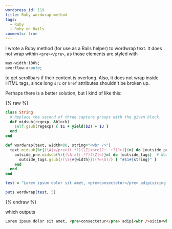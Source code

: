 ```yaml
---
wordpress_id: 119
title: Ruby wordwrap method
tags:
  - Ruby
  - Ruby on Rails
comments: true
---
```

I wrote a Ruby method (for use as a Rails helper) to wordwrap text. It does not wrap within <code>&lt;pre&gt;&lt;/pre&gt;</code>, as those elements are styled with

``` css
max-width:100%;
overflow-x:auto;
```
to get scrollbars if their content is overlong. Also, it does not wrap inside HTML tags, since long <code>src</code> or <code>href</code> attributes shouldn't be broken up.

Perhaps there is a better solution, but I kind of like this:

{% raw %}
``` ruby
class String
  # Replace the second of three capture groups with the given block.
  def midsub(regexp, &block)
    self.gsub(regexp) { $1 + yield($2) + $3 }
  end
end

def wordwrap(text, width=80, string="<wbr />")
  text.midsub(%r{(\A|</pre>)(.*?)(\Z|<pre(?: .+?)?>)}im) do |outside_pre|  # Not inside <pre></pre>
    outside_pre.midsub(%r{(\A|>)(.*?)(\Z|<)}m) do |outside_tags|  # Not inside < >, either
      outside_tags.gsub(/(\S{#{width}})(?=\S)/) { "#$1#{string}" }
    end
  end
end

test = "Lorem ipsum dolor sit amet, <pre>consectetur</pre> adipisicing elit, sed do eiusmod tempor <pre class='longlatinwordicus'>incididunt</pre> ut labore et dolore magna aliqua. Ut enim ad minim veniam, quis nostrud exercitation ullamco laboris nisi ut aliquip ex ea commodo <a href='longlatinwordicus'>consequat</a>. Duis aute irure dolor in <pre class='longlatinwordicus'><code>reprehenderit</code></pre> in voluptate velit esse cillum dolore eu fugiat nulla pariatur. Excepteur sint occaecat cupidatat non proident, sunt in culpa qui officia deserunt mollit anim id est laborum."

puts wordwrap(test, 5)
```
{% endraw %}

which outputs

``` html
Lorem ipsum dolor sit amet, <pre>consectetur</pre> adipi<wbr />sicin<wbr />g elit, sed do eiusm<wbr />od tempo<wbr />r <pre class='longlatinwordicus'>incididunt</pre> ut labor<wbr />e et dolor<wbr />e magna aliqu<wbr />a. Ut enim ad minim venia<wbr />m, quis nostr<wbr />ud exerc<wbr />itati<wbr />on ullam<wbr />co labor<wbr />is nisi ut aliqu<wbr />ip ex ea commo<wbr />do <a href='longlatinwordicus'>conse<wbr />quat</a>. Duis aute irure dolor in <pre class='longlatinwordicus'><code>reprehenderit</code></pre> in volup<wbr />tate velit esse cillu<wbr />m dolor<wbr />e eu fugia<wbr />t nulla paria<wbr />tur. Excep<wbr />teur sint occae<wbr />cat cupid<wbr />atat non proid<wbr />ent, sunt in culpa qui offic<wbr />ia deser<wbr />unt molli<wbr />t anim id est labor<wbr />um.
```
